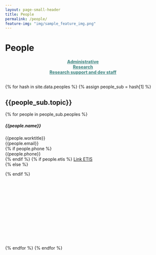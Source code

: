 ```yaml
---
layout: page-small-header
title: People
permalink: /people/
feature-img: "img/sample_feature_img.png"
---
```

<!--Heading + navigation-->
<div class="row">
    <div class="col">
        <h1 class="text-center mt-3">People</h1>
        <div class="divider-center mt-2 mb-2">
        <div class="divider-line-1"></div>
        <div class="divider-line-2"></div>
    </div>
<!--Nav. menu for people-->    
    <div class="mt-5">
        <div class="row" style="height: initial;margin-bottom: 30px;">
            <div class="col col-12 col-md-3 mt-1" style="height: initial;text-align: center;font-weight: 800;"><a href="#admin" style="color: #4b8d89;">Administrative</a></div>
            <div class="col col-12 col-md-3 mt-1" style="height: initial;text-align: center;font-weight: 800;"><a href="#research" style="color: #4b8d89;">Research</a></div>
            <div class="col col-12 col-md-3 mt-1" style="height: initial;text-align: center;font-weight: 800;"><a href="#support" style="color: #4b8d89;">Research support and dev staff</a></div>
        </div>
    </div>
</div>
</div>

<!-- People information box-->  
<!-- Title row -->     
<div class="row">
      {% for hash in site.data.peoples %}
      {% assign people_sub = hash[1] %}
      <div class="col-12 mt-3 pb-3">
        <h2 id="{{people_sub.topic_id}}">{{people_sub.topic}}</h2>
    </div>
      {% for people in people_sub.peoples %}
<!--People info box   class inimeste kastil class="col-md-4 mt-4"-->
    <div class="col-6 offset-3 offset-sm-1 offset-md-0 col-md-4 mt-4" style="height: 395px;"> 
    <a {% if people.etis %}  href="{{people.etis}}" target="_blank" {% endif %}>
    <div class="rounded mt-3 mb-3 picture-style" style="background-image: url({{people.image}})"></div>
    </a>
        <h5><strong>{{people.name}}</strong></h5>
        <p class="title pt-1 pb-1" style="margin: 0px;">{{people.worktitle}}</p>
        <p class="pt-0 pb-1" style="margin: 0px;">{{people.email}}</p>
        {% if people.phone %} 
        <p class="pt-0 pb-1" style="margin: 0px;">{{people.phone}}</p>
        {% endif %}
        {% if people.etis %} 
        <a class="pt-0 pb-2 mb-3" href="{{people.etis}}" target="_blank">Link ETIS<br></a>
        {% else %}
        <p class="pt-0 pb-2 mb-4"> </p>
        {% endif %}
    </div>
    {% endfor %}
    {% endfor %}


<!-- esialgne pildi lahendus 
<a {% if people.etis %}  href="{{people.etis}}" target="_blank" {% endif %}>
    <img class="rounded mt-3 mb-3" src="{{people.image}}" width="150px" height="150px">
</a>
-->

<!-- UUS PILDI LAHENDUS
<div class="rounded mt-3 mb-3" style="picture-style background-image: url({{people.image}})"></div>

stiili kirjeldus 
width: 150px;
    height: 150px;
    background-image: url(/img/people/Triinu_Jesmin.jpeg);
    background-size: cover;
    background-repeat: no-repeat;
    background-position: center;

-->